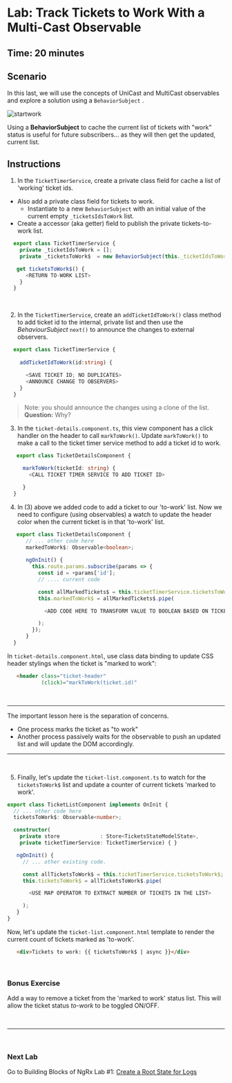 # Lab: Track Tickets to Work With a Multi-Cast Observable

## Time: 20 minutes

## Scenario

In this last, we will use the concepts of UniCast and MultiCast observables and explore a solution using a `BehaviorSubject` .

![startwork](https://user-images.githubusercontent.com/210413/35168754-c42e14b6-fd1f-11e7-93e8-af0836b3ff3c.jpg)

Using a **BehaviorSubject** to cache the current list of tickets with "work" status is useful for future subscribers... as they will then get the updated, current list.


## Instructions
1. In the `TicketTimerService`, create a private class field for cache a list of 'working' ticket ids.

  *  Also add a private class field for tickets to work. 
     *  Instantiate to a new `BehaviorSubject` with an initial value of the current empty `_ticketsIdsToWork` list.
  *  Create a accessor (aka getter) field to publish the private tickets-to-work list.


  ```typescript
    export class TicketTimerService {
      private _ticketIdsToWork = [];
      private _ticketsToWork$  = new BehaviorSubject(this._ticketIdsToWork);

     get ticketsToWork$() {
        <RETURN TO-WORK LIST>
      }
    }
  ```    

  <br/>

2. In the `TicketTimerService`, create an `addTicketIdToWork()` class method to add ticket id to the internal, private list and then use the *BehaviourSubject* `next()` to announce the changes to external observers.


  ```typescript
    export class TicketTimerService {
    
      addTicketIdToWork(id:string) {

        <SAVE TICKET ID; NO DUPLICATES>
        <ANNOUNCE CHANGE TO OBSERVERS>
      }
    }
 ```
 
 >  Note: you should announce the changes using a clone of the list. **Question:** Why?
 
 
3. In the `ticket-details.component.ts`, this view component has a click handler on the header to call `markToWork()`. Update `markToWork()` to make a call to the ticket timer service method to add a ticket id to work.

  ```typescript
     export class TicketDetailsComponent {

       markToWork(ticketId: string) {                                                                                           
         <CALL TICKET TIMER SERVICE TO ADD TICKET ID>                                                                         

       }
    }
  ```

4. In (3) above we added code to add a ticket to our 'to-work' list. Now we need to configure (using observables) a watch to update the header color when the current ticket is in that 'to-work' list. 

  ```typescript
     export class TicketDetailsComponent {
        // ... other code here    
        markedToWork$: Observable<boolean>; 
                
        ngOnInit() {
          this.route.params.subscribe(params => {
            const id = +params['id'];
            // .... current code

            const allMarkedTickets$ = this.ticketTimerService.ticketsToWork$;
            this.markedToWork$ = allMarkedTickets$.pipe(

              <ADD CODE HERE TO TRANSFORM VALUE TO BOOLEAN BASED ON TICKET ID IN LIST OF TICKETS>

            );
          });
        }
    }
  ```

In `ticket-details.component.html`, use class data binding to update CSS header stylings when the ticket is "marked to work":

  ```html
     <header class="ticket-header" 
             (click)="markToWork(ticket.id)"                                                                                                [class.marked]="markedToWork$ | async"> 
  ```
  
<br/>

---

The important lesson here is the separation of concerns. 

* One process marks the ticket as "to work"
* Another process passively waits for the observable to push an updated list and will update the DOM accordingly.

---

<br/>


5. Finally, let's update the `ticket-list.component.ts` to watch for the `ticketsToWork$` list and update a counter of current tickets 'marked to work'.

  ```typescript
  export class TicketListComponent implements OnInit {
    // ... other code here    
    ticketsToWork$: Observable<number>;

    constructor(
      private store             : Store<TicketsStateModelState>, 
      private ticketTimerService: TicketTimerService) { }

     ngOnInit() {
       // ... other existing code.

       const allTicketsToWork$ = this.ticketTimerService.ticketsToWork$;
       this.ticketsToWork$ = allTicketsToWork$.pipe(

         <USE MAP OPERATOR TO EXTRACT NUMBER OF TICKETS IN THE LIST>

       );
     }
  }
```

Now, let's update the `ticket-list.component.html` template to render the current count of tickets marked as 'to-work'.

  ```html
     <div>Tickets to work: {{ ticketsToWork$ | async }}</div> 
  ```

<br/>

### Bonus Exercise

Add a way to remove a ticket from the 'marked to work' status list. This will allow the ticket status *to-work* to be toggled ON/OFF.

<br/>

----

<br/>

### Next Lab

Go to Building Blocks of NgRx Lab #1: [Create a Root State for Logs](/building-blocks-of-ngrx/lab-1.md)
